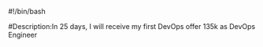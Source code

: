 #!/bin/bash

#Description:In 25 days, I will receive my first DevOps offer 135k as DevOps Engineer



